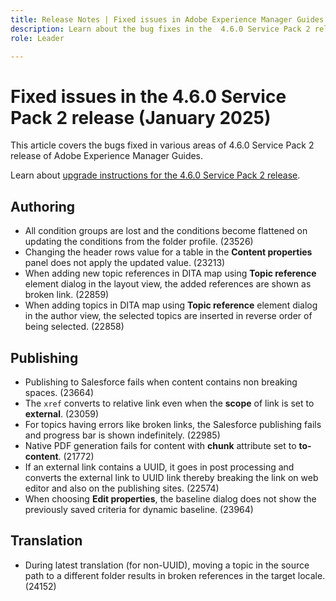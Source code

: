 ```yaml
---
title: Release Notes | Fixed issues in Adobe Experience Manager Guides 4.6.0 Service Pack 2 release
description: Learn about the bug fixes in the  4.6.0 Service Pack 2 release of Adobe Experience Manager Guides
role: Leader

---
```

# Fixed issues in the 4.6.0 Service Pack 2 release (January 2025)


This article covers the bugs fixed in various areas of 4.6.0 Service Pack 2 release of Adobe Experience Manager Guides.

Learn about [upgrade instructions for the 4.6.0 Service Pack 2 release](upgrade-instructions-4-6-0-sp2.md).

## Authoring

- All condition groups are lost and the conditions become flattened on updating the conditions from the folder profile. (23526)
- Changing the header rows value for a table in the **Content properties** panel does not apply the updated value. (23213)
- When adding new topic references in DITA map using **Topic reference** element dialog in the layout view, the added references are shown as broken link. (22859)
- When adding topics in DITA map using **Topic reference** element dialog in the author view, the selected topics are inserted in reverse order of being selected. (22858)

## Publishing

- Publishing to Salesforce fails when content contains non breaking spaces. (23664)
- The `xref` converts to relative link even when the **scope** of link is set to **external**. (23059)
- For topics having errors like broken links, the Salesforce publishing fails and progress bar is shown indefinitely. (22985)
- Native PDF generation fails for content with **chunk** attribute set to **to-content**. (21772)
- If an external link contains a UUID, it goes in post processing and converts the external link to UUID link thereby breaking the link on web editor and also on the publishing sites. (22574)
- When choosing **Edit properties**, the baseline dialog does not show the previously saved criteria for dynamic baseline. (23964)

## Translation

- During latest translation (for non-UUID), moving a topic in the source path to a different folder results in broken references in the target locale. (24152)
